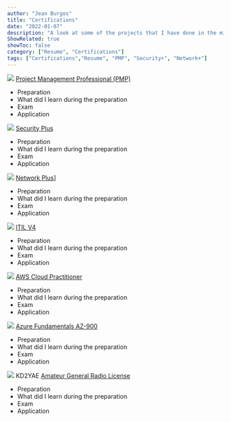 ```yaml
---
author: "Jean Burgos"
title: "Certifications"
date: "2022-01-07"
description: "A look at some of the projects that I have done in the military"
ShowRelated: true
showToc: false
category: ["Resume", "Certifications"]
tags: ["Certifications","Resume", "PMP", "Security+", "Network+"]
---
```

![](/blog/certifications/pmp.png) [Project Management Professional (PMP)](https://www.pmi.org/certifications/project-management-pmp)
+ Preparation
+ What did I learn during the preparation
+ Exam
+ Application

![](/blog/certifications/sec.png) [Security Plus](https://www.comptia.org/certifications/security)
+ Preparation
+ What did I learn during the preparation
+ Exam
+ Application

![](/blog/certifications/networkplus.png) [Network Plus](https://www.comptia.org/certifications/network)]
+ Preparation
+ What did I learn during the preparation
+ Exam
+ Application

![](/blog/certifications/itil.png) [ITIL V4](https://www.axelos.com/certifications/itil-service-management/)
+ Preparation
+ What did I learn during the preparation
+ Exam
+ Application

![](/blog/certifications/aws.png) [AWS Cloud Practitioner](https://aws.amazon.com/certification/certified-cloud-practitioner/)
+ Preparation
+ What did I learn during the preparation
+ Exam
+ Application

![](/blog/certifications/az900.png) [Azure Fundamentals AZ-900](https://learn.microsoft.com/en-us/certifications/exams/az-900)
+ Preparation
+ What did I learn during the preparation
+ Exam
+ Application

![](/blog/certifications/radios.png) KD2YAE [Amateur General Radio License](https://www.fcc.gov/wireless/bureau-divisions/mobility-division/amateur-radio-service)
+ Preparation
+ What did I learn during the preparation
+ Exam
+ Application
